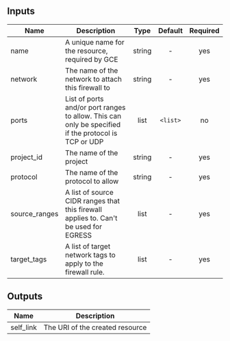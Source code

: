 <!-- BEGINNING OF PRE-COMMIT-TERRAFORM DOCS HOOK -->

## Inputs

| Name | Description | Type | Default | Required |
|------|-------------|:----:|:-----:|:-----:|
| name | A unique name for the resource, required by GCE | string | - | yes |
| network | The name of the network to attach this firewall to | string | - | yes |
| ports | List of ports and/or port ranges to allow. This can only be specified if the protocol is TCP or UDP | list | `<list>` | no |
| project_id | The name of the project | string | - | yes |
| protocol | The name of the protocol to allow | string | - | yes |
| source_ranges | A list of source CIDR ranges that this firewall applies to. Can't be used for EGRESS | list | - | yes |
| target_tags | A list of target network tags to apply to the firewall rule. | list | - | yes |

## Outputs

| Name | Description |
|------|-------------|
| self_link | The URI of the created resource |

<!-- END OF PRE-COMMIT-TERRAFORM DOCS HOOK -->
